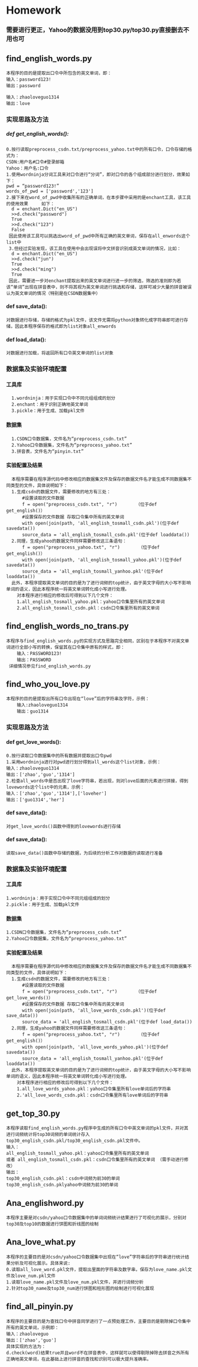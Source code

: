 # Homework
### 需要进行更正，Yahoo的数据没用到top30.py/top30.py直接删去不用也可
## find_english_words.py
    本程序的目的是提取出口令中所包含的英文单词，即：
    输入：password123!
    输出：password
    
    输入：zhaoloveguo1314
    输出：love
### 实现思路及方法
##### def get_english_words():
    0.按行读取preprocess_csdn.txt/preprocess_yahoo.txt中的所有口令，口令存储的格式为：
    CSDN:用户名#口令#登录邮箱
    Yahoo：用户名:口令
    1.使用wordninja分词工具来对口令进行“分词”，即对口令的各个组成部分进行划分，效果如下：
    pwd = “password123!”
    words_of_pwd = ['password','123']
    2.接下来在word_of_pwd中收集所有的正确单词，在本步骤中采用的是enchant工具，该工具的使用效果     如下：
      d = enchant.Dict("en_US")
      >>d.check("password")
      True
      >>d.check("123")
      False
     因此使用该工具可以挑选出word_of_pwd中所有正确的英文单词，保存在all_enwords这个list中
     3.但经过实验发现，该工具在使用中会出现误将中文拼音识别成英文单词的情况，比如：
      d = enchant.Dict("en_US")
      >>d.check("jun")
      True
      >>d.check("ming")
      True
     因此，需要进一步对enchant提取出来的英文单词进行进一步的筛选，筛选的准则即为若该“单词”出现在拼音表中，则不将其视为英文单词进行挑选和存储，这样可减少大量的拼音被误认为英文单词的情况（特别是在CSDN数据集中）
#### def save_data():
    对数据进行存储，存储的格式为pkl文件，该文件无需将python对象转化成字符串即可进行存储，因此本程序保存的格式即为list对象all_enwords
#### def load_data():
    对数据进行加载，将返回所有口令英文单词的list对象
### 数据集及实验环境配置
#### 工具库
      1.wordninja：用于实现口令中不同元组组成的划分
      2.enchant：用于识别正确地英文单词
      3.pickle：用于生成、加载pkl文件
#### 数据集
      1.CSDN口令数据集，文件名为“preprocess_csdn.txt”
      2.Yahoo口令数据集，文件名为“preprocess_yahoo.txt”
      3.拼音表，文件名为“pinyin.txt”
#### 实验配置及结果
      本程序需要在程序源代码中修改相应的数据集文件及保存的数据文件名才能生成不同数据集不同类型的文件，具体说明如下：
      1.生成csdn的数据文件，需要修改的地方有三处：
          #设置读取的文件数据
          f = open("preprocess_csdn.txt", "r")       （位于def get_english()）
          #设置保存的文件数据 存取口令集中所有的英文单词
          with open(join(path, 'all_english_tosmall_csdn.pkl')(位于def savedata())
          source_data = 'all_english_tosmall_csdn.pkl'(位于def loaddata())
      2.同理，生成yahoo的数据文件同样需要修改这三条语句：
          f = open("preprocess_yahoo.txt", "r")       （位于def get_english()）
          with open(join(path, 'all_english_tosmall_yahoo.pkl')(位于def savedata())
          source_data = 'all_english_tosmall_yanhoo.pkl'(位于def loaddata())
      此外，本程序提取英文单词的目的是为了进行词频的top统计，由于英文字母的大小写不影响单词的语义，因此本程序统一将英文单词转化成小写进行处理。
        对本程序进行相应的修改后可得到以下几个文件：
        1.all_english_tosmall_yahoo.pkl：yahoo口令集里所有的英文单词
        2.all_english_tosmall_csdn.pkl：csdn口令集里所有的英文单词
## find_english_words_no_trans.py
    本程序与find_english_words.py的实现方式及思路完全相同，区别在于本程序不对英文单词进行全部小写的转换，保留其在口令集中原有的样式，即：
        输入：PASSWORD123!
        输出：PASSWORD
     详细情况参见find_english_words.py

## find_who_you_love.py
    本程序的目的是提取出所有口令出现在“love”后的字符串及字符，示例：
        输入:zhaoloveguo1314
        输出：guo1314
### 实现思路及方法
#### def get_love_words():
    0.按行读取口令数据集中的所有数据并提取出口令pwd
    1.采用wordninja进行对pwd进行划分得到all_words这个list对象，示例：
    输入：zhaoloveguo1314
    输出：['zhao','guo','1314']
    2.检查all_words中是否出现了love字符串，若出现，则对love后面的元素进行拼接，得到lovewords这个list中的元素，示例：
    输入：['zhao','guo','1314'],['loveher']
    输出：['guo1314','her']
  #### def save_data():
    对get_love_words()函数中得到的lovewords进行存储
  #### def save_data():
    读取save_data()函数中存储的数据，为后续的分析工作对数据的读取进行准备
### 数据集及实验环境配置
#### 工具库
    1.wordninja：用于实现口令中不同元组组成的划分
    2.pickle：用于生成、加载pkl文件
#### 数据集
    1.CSDN口令数据集，文件名为“preprocess_csdn.txt”
    2.Yahoo口令数据集，文件名为“preprocess_yahoo.txt”
#### 实验配置及结果
      本程序需要在程序源代码中修改相应的数据集文件及保存的数据文件名才能生成不同数据集不同类型的文件，具体说明如下：
      1.生成csdn的数据文件，需要修改的地方有三处：
          #设置读取的文件数据
          f = open("preprocess_csdn.txt", "r")       （位于def get_love_words()）
          #设置保存的文件数据 存取口令集中所有的英文单词
          with open(join(path, 'all_love_words_csdn.pkl')(位于def save_data())
          source_data = 'all_english_tosmall_csdn.pkl'(位于def load_data())
      2.同理，生成yahoo的数据文件同样需要修改这三条语句：
          f = open("preprocess_yahoo.txt", "r")       （位于def get_english()）
          with open(join(path, 'all_love_words_yahoo.pkl')(位于def savedata())
          source_data = 'all_english_tosmall_yanhoo.pkl'(位于def loaddata())
      此外，本程序提取英文单词的目的是为了进行词频的top统计，由于英文字母的大小写不影响单词的语义，因此本程序统一将英文单词转化成小写进行处理。
        对本程序进行相应的修改后可得到以下几个文件：
        1.all_love_words_yahoo.pkl：yahoo口令集里所有love单词后的字符串
        2.'all_love_words_csdn.pkl：csdn口令集里所有love单词后的字符串
        
## get_top_30.py
    本程序读取find_english_words.py程序中生成的所有口令中英文单词的pkl文件，并对其进行词频统计将top30词频的单词统计存入top30_english_csdn.pkl/top30_english_csdn.pkl文件中。
    输入：
    all_english_tosmall_yahoo.pkl：yahoo口令集里所有的英文单词
    或者 all_english_tosmall_csdn.pkl：csdn口令集里所有的英文单词 （需手动进行修改）
    输出：
    top30_english_csdn.pkl：csdn中词频为前30的单词
    top30_english_csdn.pklyahoo中词频为前30的单词
## Ana_englishword.py
    本程序主要是对csdn/yahoo口令数据集中的单词词频统计结果进行了可视化的展示，分别对top30及top10的数据进行饼图和折线图的绘制

## Ana_love_what.py
    本程序的主要目的是对csdn/yahoo口令数据集中出现在“love”字符串后的字符串进行统计结果分析及可视化展示。具体来说:
    0.读取all_love_word.pkl文件，提取出里面的字符串及数字串，保存为love_name.pkl文件及love_num.pkl文件
    1.读取love_name.pkl文件及love_num.pkl文件，并进行词频分析
    2.针对top30_name及top30_num进行饼图和柱形图的绘制进行可视化展现
 
 ## find_all_pinyin.py
    本程序的主要目的是为查找口令中拼音同学进行了一点预处理工作，主要目的是剔除掉口令集中所有的英文单词，示例即：
    输入：zhaoloveguo
    输出：['zhao','guo']
    具体实现的方法为：
    d.check(word)结果true并且word不在拼音表中，这样就可以使得剔除掉除去拼音之外所有正确地英文单词，在此基础上进行拼音的查找和识别可以极大提升准确率。

    

    
 
